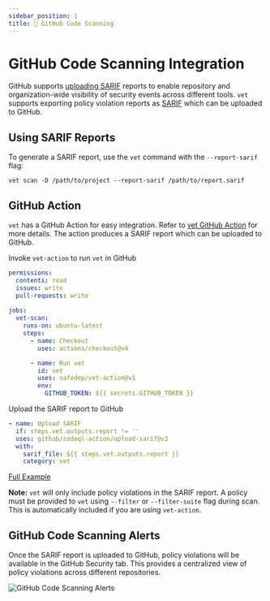 ```yaml
---
sidebar_position: 1
title: 🧪 GitHub Code Scanning
---
```


# GitHub Code Scanning Integration

GitHub supports [uploading SARIF](https://docs.github.com/en/code-security/code-scanning/integrating-with-code-scanning/sarif-support-for-code-scanning)
reports to enable repository and organization-wide visibility of security
events across different tools. `vet` supports exporting policy violation
reports as [SARIF](#) which can be uploaded to GitHub.

## Using SARIF Reports

To generate a SARIF report, use the `vet` command with the `--report-sarif` flag:

```shell
vet scan -D /path/to/project --report-sarif /path/to/report.sarif
```

## GitHub Action

`vet` has a GitHub Action for easy integration. Refer to [vet GitHub
Action](https://github.com/safedep/vet-action) for more details. The action
produces a SARIF report which can be uploaded to GitHub.

Invoke `vet-action` to run `vet` in GitHub

```yaml
permissions:
  contents: read
  issues: write
  pull-requests: write
  
jobs:
  vet-scan:
    runs-on: ubuntu-latest
    steps:
      - name: Checkout
        uses: actions/checkout@v4

      - name: Run vet
        id: vet
        uses: safedep/vet-action@v1
        env:
          GITHUB_TOKEN: ${{ secrets.GITHUB_TOKEN }}
```

Upload the SARIF report to GitHub

```yaml
- name: Upload SARIF
  if: steps.vet.outputs.report != ''
  uses: github/codeql-action/upload-sarif@v3
  with:
    sarif_file: ${{ steps.vet.outputs.report }}
    category: vet
```

[Full Example](https://github.com/safedep/vet-action/blob/main/example/vet-ci.yml)

**Note:** `vet` will only include policy violations in the SARIF report.
A policy must be provided to `vet` using `--filter` or `--filter-suite` flag
during scan. This is automatically included if you are using `vet-action`.

## GitHub Code Scanning Alerts

Once the SARIF report is uploaded to GitHub, policy violations will be
available in the GitHub Security tab. This provides a centralized view of
policy violations across different repositories.

![GitHub Code Scanning Alerts](/img/vet-github-code-scanning-alerts.png)
